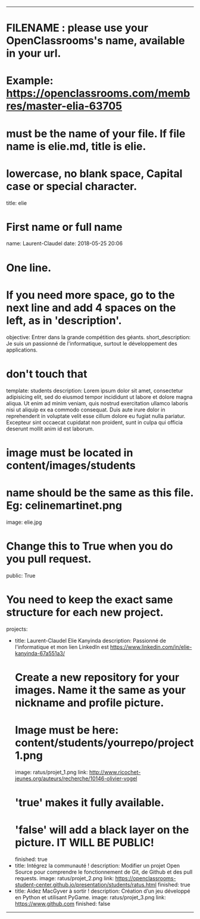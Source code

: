 ---

# FILENAME : please use your OpenClassrooms's name, available in your url.
# Example: https://openclassrooms.com/membres/master-elia-63705
# must be the name of your file. If file name is elie.md, title is elie.
# lowercase, no blank space, Capital case or special character.
title: elie

# First name or full name
name: Laurent-Claudel
date: 2018-05-25 20:06

# One line.
# If you need more space, go to the next line and add 4 spaces on the left, as in 'description'.
objective: Entrer dans la grande compétition des géants.
short_description: Je suis un passionné de l'informatique, surtout le développement des applications.

# don't touch that
template: students
description:
    Lorem ipsum dolor sit amet, consectetur adipisicing elit, sed do eiusmod
    tempor incididunt ut labore et dolore magna aliqua. Ut enim ad minim veniam,
    quis nostrud exercitation ullamco laboris nisi ut aliquip ex ea commodo
    consequat. Duis aute irure dolor in reprehenderit in voluptate velit esse
    cillum dolore eu fugiat nulla pariatur. Excepteur sint occaecat cupidatat non
    proident, sunt in culpa qui officia deserunt mollit anim id est laborum.

# image must be located in content/images/students
# name should be the same as this file. Eg: celinemartinet.png
image: elie.jpg

# Change this to True when you do you pull request.
public: True

# You need to keep the exact same structure for each new project.
projects:
  - title: Laurent-Claudel Elie Kanyinda
    description: Passionné de l'informatique et mon lien LinkedIn est https://www.linkedin.com/in/elie-kanyinda-67a551a3/
    # Create a new repository for your images. Name it the same as your nickname and profile picture.
    # Image must be here: content/students/yourrepo/project1.png
    image: ratus/projet_1.png
    link: http://www.ricochet-jeunes.org/auteurs/recherche/10146-olivier-vogel
    # 'true' makes it fully available.
    # 'false' will add a black layer on the picture. IT WILL BE PUBLIC!
    finished: true
  - title: Intégrez la communauté !
    description: Modifier un projet Open Source pour comprendre le fonctionnement de Git, de Github et des pull requests. 
    image: ratus/projet_2.png
    link: https://openclassrooms-student-center.github.io/presentation/students/ratus.html
    finished: true
  - title: Aidez MacGyver à sortir !
    description: Création d’un jeu développé en Python et utilisant PyGame.
    image: ratus/projet_3.png
    link: https://www.github.com
    finished: false
---